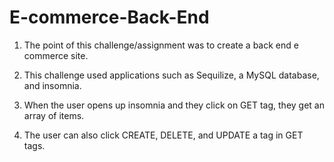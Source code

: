 # E-commerce-Back-End

1. The point of this challenge/assignment was to create a back end e commerce site.

2. This challenge used applications such as Sequilize, a MySQL database, and insomnia.

3. When the user opens up insomnia and they click on GET tag, they get an array of items.

4. The user can also click CREATE, DELETE, and UPDATE a tag in GET tags.
